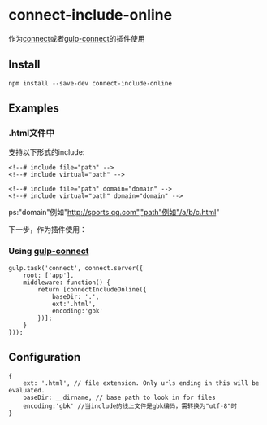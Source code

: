 connect-include-online
===========

作为[connect]或者[gulp-connect]的插件使用

## Install

    npm install --save-dev connect-include-online

## Examples

### .html文件中

支持以下形式的include:


    <!--# include file="path" -->
    <!--# include virtual="path" -->

    <!--# include file="path" domain="domain" -->
    <!--# include virtual="path" domain="domain" -->

ps:"domain"例如"http://sports.qq.com","path"例如"/a/b/c.html"

下一步，作为插件使用：

### Using [gulp-connect]

    gulp.task('connect', connect.server({
        root: ['app'],
        middleware: function() {
            return [connectIncludeOnline({
	    		baseDir: '.',
	            ext:'.html',
	            encoding:'gbk'
	    	})];
        }
    }));


## Configuration

    {
        ext: '.html', // file extension. Only urls ending in this will be evaluated.
        baseDir: __dirname, // base path to look in for files
        encoding:'gbk' //当include的线上文件是gbk编码，需转换为"utf-8"时
    }

[Connect]: http://senchalabs.github.com/connect
[gulp-connect]: https://github.com/avevlad/gulp-connect

